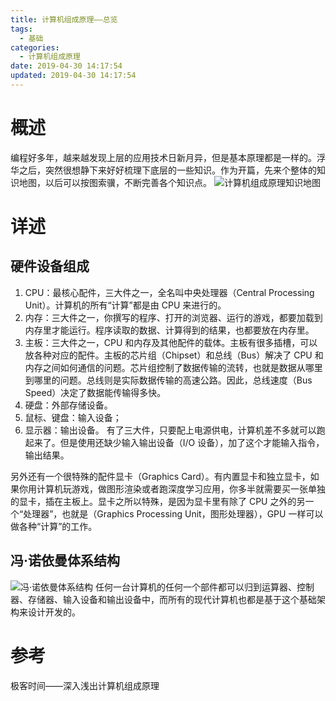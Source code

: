 ```yaml
---
title: 计算机组成原理——总览
tags:
  - 基础
categories:
  - 计算机组成原理
date: 2019-04-30 14:17:54
updated: 2019-04-30 14:17:54
---
```


# 概述

编程好多年，越来越发现上层的应用技术日新月异，但是基本原理都是一样的。浮华之后，突然很想静下来好好梳理下底层的一些知识。作为开篇，先来个整体的知识地图，以后可以按图索骥，不断完善各个知识点。
![计算机组成原理知识地图](0.jpg)

<!-- more -->

# 详述

## 硬件设备组成

1. CPU：最核心配件，三大件之一，全名叫中央处理器（Central Processing Unit）。计算机的所有“计算”都是由 CPU 来进行的。
2. 内存：三大件之一，你撰写的程序、打开的浏览器、运行的游戏，都要加载到内存里才能运行。程序读取的数据、计算得到的结果，也都要放在内存里。
3. 主板：三大件之一，CPU 和内存及其他配件的载体。主板有很多插槽，可以放各种对应的配件。主板的芯片组（Chipset）和总线（Bus）解决了 CPU 和内存之间如何通信的问题。芯片组控制了数据传输的流转，也就是数据从哪里到哪里的问题。总线则是实际数据传输的高速公路。因此，总线速度（Bus Speed）决定了数据能传输得多快。
4. 硬盘：外部存储设备。
5. 鼠标、键盘：输入设备；
6. 显示器：输出设备。
   有了三大件，只要配上电源供电，计算机差不多就可以跑起来了。但是使用还缺少输入输出设备（I/O 设备），加了这个才能输入指令，输出结果。

另外还有一个很特殊的配件显卡（Graphics Card）。有内置显卡和独立显卡，如果你用计算机玩游戏，做图形渲染或者跑深度学习应用，你多半就需要买一张单独的显卡，插在主板上。显卡之所以特殊，是因为显卡里有除了 CPU 之外的另一个“处理器”，也就是（Graphics Processing Unit，图形处理器），GPU 一样可以做各种“计算”的工作。

## 冯·诺依曼体系结构

![冯·诺依曼体系结构](1.jpg)
任何一台计算机的任何一个部件都可以归到运算器、控制器、存储器、输入设备和输出设备中，而所有的现代计算机也都是基于这个基础架构来设计开发的。

# 参考

极客时间——深入浅出计算机组成原理

